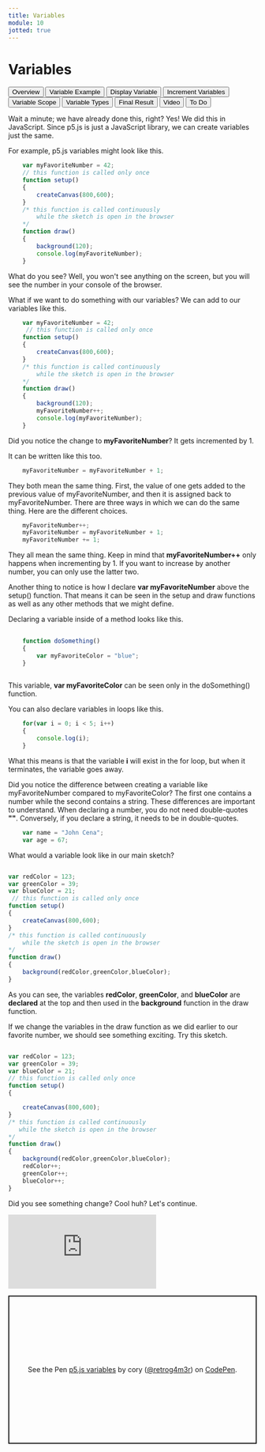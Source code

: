 ```yaml
---
title: Variables
module: 10
jotted: true
---
```


# Variables

<div class="tab">
    <button class="tablinks active" onclick="openTab(event, 'Overview')">Overview</button>
    <button class="tablinks" onclick="openTab(event, 'Example')">Variable Example</button>
    <button class="tablinks" onclick="openTab(event, 'Display')">Display Variable</button>
    <button class="tablinks" onclick="openTab(event, 'Increment')">Increment Variables</button>
    <button class="tablinks" onclick="openTab(event, 'Scope')">Variable Scope</button>
    <button class="tablinks" onclick="openTab(event, 'Type')">Variable Types</button>
    <button class="tablinks" onclick="openTab(event, 'Final')">Final Result</button>
      <button class="tablinks" onclick="openTab(event, 'Video')">Video</button>
    <button class="tablinks" onclick="openTab(event, 'ToDo')">To Do</button>
</div>
<!-- Tab content -->
<div id="Overview" class="tabcontent" style="display:block">

<div class="tabhtml" markdown="1">

Wait a minute; we have already done this, right?  Yes! We did this in JavaScript.  Since p5.js is just a JavaScript library, we can create variables just the same.

</div>
</div>

<div id="Example" class="tabcontent">

<div class="tabhtml" markdown="1">
For example, p5.js variables might look like this.

```js
    var myFavoriteNumber = 42;
    // this function is called only once
    function setup()
    {
        createCanvas(800,600);
    }
    /* this function is called continuously
        while the sketch is open in the browser
    */
    function draw()
    {
        background(120);
        console.log(myFavoriteNumber);
    }
```

What do you see?  Well, you won't see anything on the screen, but you will see the number in your console of the browser.

</div>
</div>

<div id="Display" class="tabcontent">

<div class="tabhtml" markdown="1">

What if we want to do something with our variables?  We can add to our variables like this.

```js
    var myFavoriteNumber = 42;
     // this function is called only once
    function setup()
    {
        createCanvas(800,600);
    }
    /* this function is called continuously
        while the sketch is open in the browser
    */
    function draw()
    {
        background(120);
        myFavoriteNumber++;
        console.log(myFavoriteNumber);
    }
```

Did you notice the change to **myFavoriteNumber**?  It gets incremented by 1.  

</div>
</div>

<div id="Increment" class="tabcontent">

<div class="tabhtml" markdown="1">


It can be written like this too.

```js
    myFavoriteNumber = myFavoriteNumber + 1;
```

They both mean the same thing. First, the value of one gets added to the previous value of myFavoriteNumber, and then it is assigned back to myFavoriteNumber.  There are three ways in which we can do the same thing. Here are the different choices.

```js
    myFavoriteNumber++;
    myFavoriteNumber = myFavoriteNumber + 1;
    myFavoriteNumber += 1;
```

They all mean the same thing.  Keep in mind that **myFavoriteNumber++** only happens when incrementing by 1.  If you want to increase by another number, you can only use the latter two.

</div>
</div>

<div id="Scope" class="tabcontent">

<div class="tabhtml" markdown="1">

Another thing to notice is how I declare **var myFavoriteNumber** above the setup() function.  That means it can be seen in the setup and draw functions as well as any other methods that we might define.

Declaring a variable inside of a method looks like this.

```js
    
    function doSomething()
    {
        var myFavoriteColor = "blue";
    }
    
```

This variable, **var myFavoriteColor** can be seen only in the doSomething() function.

You can also declare variables in loops like this.

```js
    for(var i = 0; i < 5; i++)
    {
        console.log(i);
    }
```

What this means is that the variable **i** will exist in the for loop, but when it terminates, the variable goes away.

</div>
</div>

<div id="Type" class="tabcontent">

<div class="tabhtml" markdown="1">

Did you notice the difference between creating a variable like myFavoriteNumber compared to myFavoriteColor?  The first one contains a number while the second contains a string.  These differences are important to understand.  When declaring a number, you do not need double-quotes **""**. Conversely, if you declare a string, it needs to be in double-quotes.

```js
    var name = "John Cena";
    var age = 67;
```

</div>
</div>
<div id="Final" class="tabcontent">

<div class="tabhtml" markdown="1">
What would a variable look like in our main sketch?

```js

var redColor = 123;
var greenColor = 39;
var blueColor = 21;
 // this function is called only once
function setup()
{
    createCanvas(800,600);
}
/* this function is called continuously
    while the sketch is open in the browser
*/
function draw()
{
    background(redColor,greenColor,blueColor);
}
```

As you can see, the variables **redColor**, **greenColor**, and **blueColor** are **declared** at the top and then used in the **background** function in the draw function.  

If we change the variables in the draw function as we did earlier to our favorite number, we should see something exciting.  Try this sketch.

```js

var redColor = 123;
var greenColor = 39;
var blueColor = 21;
// this function is called only once
function setup()
{

    createCanvas(800,600);
}
/* this function is called continuously
   while the sketch is open in the browser
*/
function draw()
{
    background(redColor,greenColor,blueColor);
    redColor++;
    greenColor++;
    blueColor++;
}
```

Did you see something change?  Cool huh?  Let's continue.

</div>
</div>
<div id="Video" class="tabcontent">

<div class="tabhtml" markdown="1">

<div class="embed-responsive embed-responsive-16by9"><iframe class="embed-responsive-item" src="https://www.youtube.com/embed/slL9LVJH9Es" frameborder="0" allowfullscreen></iframe></div>
</div>
</div>
<div id="ToDo" class="tabcontent">

<p class="codepen" data-height="600" data-theme-id="dark" data-default-tab="js,result" data-slug-hash="gOxGGmR" data-editable="true" data-user="coryMcKague" style="height: 300px; box-sizing: border-box; display: flex; align-items: center; justify-content: center; border: 2px solid; margin: 1em 0; padding: 1em;">
  <span>See the Pen <a href="https://codepen.io/coryMcKague/pen/bGJGNNw">
  p5.js variables</a> by cory (<a href="https://codepen.io/coryMcKague/">@retrog4m3r</a>)
  on <a href="https://codepen.io">CodePen</a>.</span>
</p>
<script async src="https://cpwebassets.codepen.io/assets/embed/ei.js"></script>
</div>